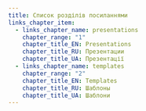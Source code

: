 ```yaml
---
title: Список розділів посиланнями
links_chapter_item:
  - links_chapter_name: presentations
    chapter_range: "1"
    chapter_title_EN: Presentations
    chapter_title_RU: Презентации
    chapter_title_UA: Презентації
  - links_chapter_name: templates
    chapter_range: "2"
    chapter_title_EN: Templates
    chapter_title_RU: Шаблоны
    chapter_title_UA: Шаблони
---
```

